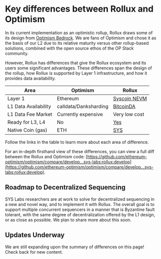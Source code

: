 # Key differences between Rollux and Optimism

In its current implementation as an optimistic rollup, Rollux draws some of its design from [Optimism Bedrock](https://github.com/ethereum-optimism/optimism). We are fans of Optimism and chose it as the basis of our L2 due to its relative maturity versus other rollup-based solutions, combined with the open source ethos of the OP Stack community.  

However, Rollux has differences that give the Rollux ecosystem and its users some significant advantages. These differences span the design of the rollup, how Rollux is supported by Layer 1 infrastructure, and how it provides data availability.   

| Area           | Optimism | Rollux |
| - | - | - |
| Layer 1 | Ethereum | [Syscoin NEVM](../sys) |
| L1 Data Availability | calldata/Danksharding | [BitcoinDA](../protocol/2-rollup-protocol/#block-storage) |
| L1 Data Fee Market | Currently expensive | Very low cost |
| Ready for L3, L4 | No | [Yes](../protocol/2-rollup-protocol/#block-storage) |
| Native Coin (gas) | ETH | [SYS](https://coinmarketcap.com/currencies/syscoin/) |

Follow the links in the table to learn more about each area of difference.

For an in-depth firsthand view of these differences, you can view a full diff between the Rollux and Optimism code: [https://github.com/ethereum-optimism/optimism/compare/develop...sys-labs:rollux:develop](https://github.com/ethereum-optimism/optimism/compare/develop...sys-labs:rollux:develop).

## Roadmap to Decentralized Sequencing

SYS Labs researchers are at work to solve for decentralized sequencing in a new and novel way, and to implement it with Rollux. The overall goal is to support multiple concurrent sequencers in a manner that is Byzantine fault tolerant, with the same degree of decentralization offered by the L1 design, or as close as possible. We plan to share more about this soon.  

## Updates Underway
We are still expanding upon the summary of differences on this page!  Check back for new content.



<!---
### [Syscoin EVM integration](./changes.md)


### [Backend](./backend.md)


### [Bug fixes and miscellaneous](./misc.md)
--->